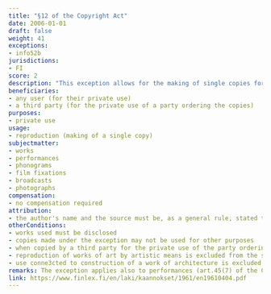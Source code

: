 ```yaml
---
title: "§12 of the Copyright Act"
date: 2006-01-01
draft: false
weight: 41
exceptions:
- info52b
jurisdictions:
- FI
score: 2
description: "This exception allows for the making of single copies for private use of a work that has been disclosed. The copies thus made may not be used for other purposes. It also permitts copies made by a third party for the private use of the party ordering the copies, of works other then musical works, cinematographic works, utility articles or sculpures. The exception expressly excludes from its scope the reproduction of works of art by artistic means, as well as the use of computer-readable computer programs, the making of a computer-readable copy of a computer-readable database, or the construction of a work of architecture." 
beneficiaries:
- any user (for their private use)
- a third party (for the private use of a party ordering the copies)
purposes: 
- private use 
usage:
- reproduction (making of a single copy)
subjectmatter:
- works
- performances
- phonograms
- film fixations
- broadcasts
- photographs
compensation:
- no compensation required
attribution: 
- the author's name and the source must be, as a general rule, stated to the extent and in the manner required by proper usage
otherConditions: 
- works used must be disclosed
- copies made under the exception may not be used for other purposes
- when copied by a third party for the private use of the party ordering the copies, musical works, cinematographic works, utility articles and sculpures are excluded from the scope of the exception
- reproduction of works of art by artistic means is excluded from the scope of the exception
- use conne3cted to construction of a work of architecture is excluded from the scope of the exception
remarks: The exception applies also to performances (art.45(7) of the CA); sound recordings (art.46(3) of the CA); film fixations (art.46a(3) of the CA); broadcasts (art.48(4) of the CA) and photographs (art.49a(3) of the CA).<br /><br />Art. 11(2) requires that when a work is used publicly under an exception, the author's name and the source must be, as a general rule, stated to the extent and in the manner required by proper usage. It also requires that the work must not be altered more than necessary for the intended use."
link: https://www.finlex.fi/en/laki/kaannokset/1961/en19610404.pdf
---
```

